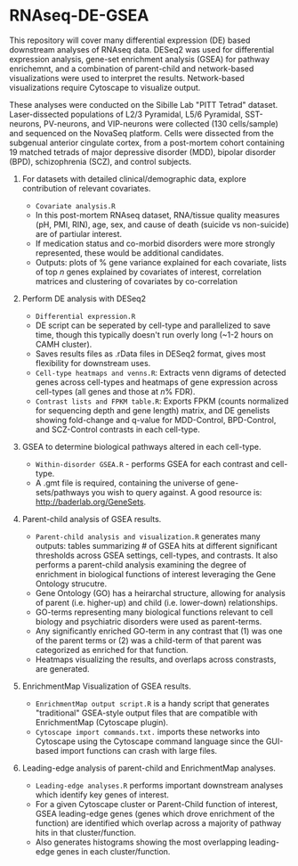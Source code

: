 # RNAseq-DE-GSEA
This repository will cover many differential expression (DE) based downstream analyses of RNAseq data. DESeq2 was used for differential expression analysis, gene-set enrichment analysis (GSEA) for pathway enrichemnt, and a combination of parent-child and network-based visualizations were used to interpret the results. Network-based visualizations require Cytoscape to visualize output.

These analyses were conducted on the Sibille Lab "PITT Tetrad" dataset. Laser-dissected populations of L2/3 Pyramidal, L5/6 Pyramidal, SST-neurons, PV-neurons, and VIP-neurons were collected (130 cells/sample) and sequenced on the NovaSeq platform. Cells were dissected from the subgenual anterior cingulate cortex, from a post-mortem cohort containing 19 matched tetrads of major depressive disorder (MDD), bipolar disorder (BPD), schizophrenia (SCZ), and control subjects.

1. For datasets with detailed clinical/demographic data, explore contribution of relevant covariates.
   * `Covariate analysis.R`
   * In this post-mortem RNAseq dataset, RNA/tissue quality measures (pH, PMI, RIN), age, sex, and cause of death (suicide vs non-suicide) are of partiular interest.
   * If medication status and co-morbid disorders were more strongly represented, these would be additional candidates.
   * Outputs: plots of % gene variance explained for each covariate, lists of top *n* genes explained by covariates of interest, correlation matrices and clustering of covariates by co-correlation

2. Perform DE analysis with DESeq2
   * `Differential expression.R`
   * DE script can be seperated by cell-type and parallelized to save time, though this typically doesn't run overly long (~1-2 hours on CAMH cluster).
   * Saves results files as .rData files in DESeq2 format, gives most flexibility for downstream uses.
   * `Cell-type heatmaps and venns.R`: Extracts venn digrams of detected genes across cell-types and heatmaps of gene expression across cell-types (all genes and those at *n*% FDR).
   * `Contrast lists and FPKM table.R`: Exports FPKM (counts normalized for sequencing depth and gene length) matrix, and DE genelists showing fold-change and q-value for MDD-Control, BPD-Control, and SCZ-Control contrasts in each cell-type.

3. GSEA to determine biological pathways altered in each cell-type.
   * `Within-disorder GSEA.R` - performs GSEA for each contrast and cell-type.
   * A .gmt file is required, containing the universe of gene-sets/pathways you wish to query against. A good resource is: http://baderlab.org/GeneSets.

4. Parent-child analysis of GSEA results.
   * `Parent-child analysis and visualization.R` generates many outputs: tables summarizing # of GSEA hits at different significant thresholds across GSEA settings, cell-types, and contrasts. It also performs a parent-child analysis examining the degree of enrichment in biological functions of interest leveraging the Gene Ontology strucutre.
   * Gene Ontology (GO) has a heirarchal structure, allowing for analysis of parent (i.e. higher-up) and child (i.e. lower-down) relationships.
   * GO-terms representing many biological functions relevant to cell biology and psychiatric disorders were used as parent-terms.
   * Any significantly enriched GO-term in any contrast that (1) was one of the parent terms or (2) was a child-term of that parent was categorized as enriched for that function.
   * Heatmaps visualizing the results, and overlaps across constrasts, are generated.

5. EnrichmentMap Visualization of GSEA results.
   * `EnrichmentMap output script.R` is a handy script that generates "traditional" GSEA-style output files that are compatible with EnrichmentMap (Cytoscape plugin).
   * `Cytoscape import commands.txt.` imports these networks into Cytoscape using the Cytoscape command language since the GUI-based import functions can crash with large files.

6. Leading-edge analysis of parent-child and EnrichmentMap analyses.
   * `Leading-edge analyses.R` performs important downstream analyses which identify key genes of interest.
   * For a given Cytoscape cluster or Parent-Child function of interest, GSEA leading-edge genes (genes which drove enrichment of the function) are identified which overlap across a majority of pathway hits in that cluster/function.
   * Also generates histograms showing the most overlapping leading-edge genes in each cluster/function.
